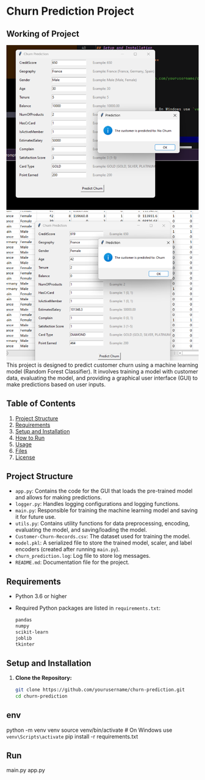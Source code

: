 # Churn Prediction Project


## Working of Project
![Output1](https://github.com/prabhakarsharma-pythonaire/bank-churn-predicition/blob/main/Screenshot%202024-08-25%20002441.png)
![Output2](https://github.com/prabhakarsharma-pythonaire/bank-churn-predicition/blob/main/Screenshot%202024-08-25%20002610.png)
This project is designed to predict customer churn using a machine learning model (Random Forest Classifier). It involves training a model with customer data, evaluating the model, and providing a graphical user interface (GUI) to make predictions based on user inputs.

## Table of Contents

1. [Project Structure](#project-structure)
2. [Requirements](#requirements)
3. [Setup and Installation](#setup-and-installation)
4. [How to Run](#how-to-run)
5. [Usage](#usage)
6. [Files](#files)
7. [License](#license)

## Project Structure


- `app.py`: Contains the code for the GUI that loads the pre-trained model and allows for making predictions.
- `logger.py`: Handles logging configurations and logging functions.
- `main.py`: Responsible for training the machine learning model and saving it for future use.
- `utils.py`: Contains utility functions for data preprocessing, encoding, evaluating the model, and saving/loading the model.
- `Customer-Churn-Records.csv`: The dataset used for training the model.
- `model.pkl`: A serialized file to store the trained model, scaler, and label encoders (created after running `main.py`).
- `churn_prediction.log`: Log file to store log messages.
- `README.md`: Documentation file for the project.

## Requirements

- Python 3.6 or higher
- Required Python packages are listed in `requirements.txt`:

    ```
    pandas
    numpy
    scikit-learn
    joblib
    tkinter
    ```

## Setup and Installation

1. **Clone the Repository:**

   ```bash
   git clone https://github.com/yourusername/churn-prediction.git
   cd churn-prediction

## env
python -m venv venv
source venv/bin/activate  # On Windows use `venv\Scripts\activate`
pip install -r requirements.txt

## Run 
main.py
app.py